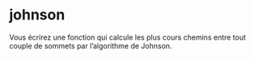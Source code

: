 # johnson
Vous écrirez une fonction qui calcule les plus cours chemins entre tout couple de sommets par l’algorithme de Johnson.
